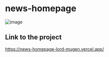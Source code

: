 # news-homepage
![image](https://user-images.githubusercontent.com/79488966/219869641-87ad4966-2277-49d6-bcb5-c29f2b31e08b.png)

## Link to the project 
https://news-homepage-lord-mugen.vercel.app/
